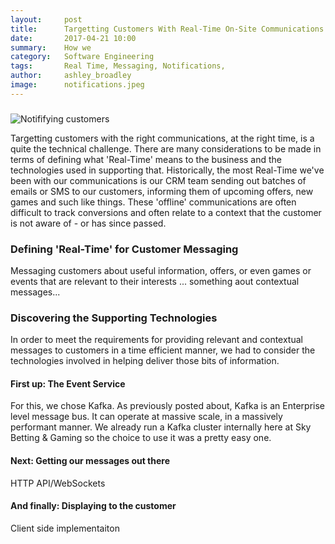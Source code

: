 ```yaml
---
layout:     post
title:      Targetting Customers With Real-Time On-Site Communications
date:       2017-04-21 10:00
summary:    How we 
category:   Software Engineering
tags:       Real Time, Messaging, Notifications, 
author:     ashley_broadley
image:      notifications.jpeg
---
```

### 

![Notififying customers](/images/notifications.jpeg)

Targetting customers with the right communications, at the right time, is a quite the technical challenge. There are many considerations to be made in terms of defining what 'Real-Time' means to the business and the technologies used in supporting that. Historically, the most Real-Time we've been with our communications is our CRM team sending out batches of emails or SMS to our customers, informing them of upcoming offers, new games and such like things. These 'offline' communications are often difficult to track conversions and often relate to a context that the customer is not aware of - or has since passed.

### Defining 'Real-Time' for Customer Messaging

Messaging customers about useful information, offers, or even games or events that are relevant to their interests ... something aout contextual messages...

### Discovering the Supporting Technologies

In order to meet the requirements for providing relevant and contextual messages to customers in a time efficient manner, we had to consider the technologies involved in helping deliver those bits of information. 

#### First up: The Event Service

For this, we chose Kafka. As previously posted about, Kafka is an Enterprise level message bus. It can operate at massive scale, in a massively performant manner. We already run a Kafka cluster internally here at Sky Betting & Gaming so the choice to use it was a pretty easy one.

#### Next: Getting our messages out there

HTTP API/WebSockets

#### And finally: Displaying to the customer

Client side implementaiton
